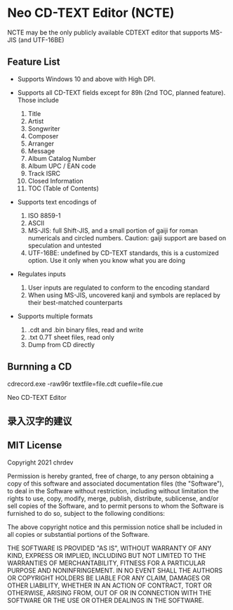 ﻿# Neo CD-TEXT Editor (NCTE)

NCTE may be the only publicly available CDTEXT editor that supports MS-JIS (and UTF-16BE)

## Feature List

- Supports Windows 10 and above with High DPI.

- Supports all CD-TEXT fields except for 89h (2nd TOC, planned feature). Those include
    1.  Title
	2.  Artist
	3.  Songwriter
	4.  Composer
	5.  Arranger
	6.  Message
	7.  Album Catalog Number
	8.  Album UPC / EAN code
	9.  Track ISRC
	10. Closed Information
	11. TOC (Table of Contents)

- Supports text encodings of
    1. ISO 8859-1
    2. ASCII
    3. MS-JIS: full Shift-JIS, and a small portion of gaiji for roman numericals and circled numbers. Caution: gaiji support are based on speculation and untested
    4. UTF-16BE: undefined by CD-TEXT standards, this is a customized option. Use it only when you know what you are doing

- Regulates inputs
    1. User inputs are regulated to conform to the encoding standard
	2. When using MS-JIS, uncovered kanji and symbols are replaced by their best-matched counterparts
	
- Supports multiple formats
    1. .cdt and .bin binary files, read and write
	2. .txt 0.7T sheet files, read only
	3. Dump from CD directly

## Burnning a CD

cdrecord.exe -raw96r textfile=file.cdt cuefile=file.cue


Neo CD-TEXT Editor

## 录入汉字的建议

## MIT License

Copyright 2021 chrdev

Permission is hereby granted, free of charge, to any person obtaining a copy of this software and associated documentation files (the "Software"), to deal in the Software without restriction, including without limitation the rights to use, copy, modify, merge, publish, distribute, sublicense, and/or sell copies of the Software, and to permit persons to whom the Software is furnished to do so, subject to the following conditions:

The above copyright notice and this permission notice shall be included in all copies or substantial portions of the Software.

THE SOFTWARE IS PROVIDED "AS IS", WITHOUT WARRANTY OF ANY KIND, EXPRESS OR IMPLIED, INCLUDING BUT NOT LIMITED TO THE WARRANTIES OF MERCHANTABILITY, FITNESS FOR A PARTICULAR PURPOSE AND NONINFRINGEMENT. IN NO EVENT SHALL THE AUTHORS OR COPYRIGHT HOLDERS BE LIABLE FOR ANY CLAIM, DAMAGES OR OTHER LIABILITY, WHETHER IN AN ACTION OF CONTRACT, TORT OR OTHERWISE, ARISING FROM, OUT OF OR IN CONNECTION WITH THE SOFTWARE OR THE USE OR OTHER DEALINGS IN THE SOFTWARE.

